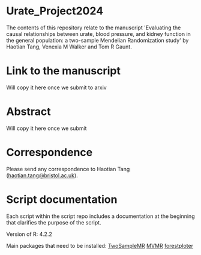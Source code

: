 # Urate_Project2024

The contents of this repository relate to the manuscript 'Evaluating the causal relationships between urate, blood pressure, and kidney function in the general population: a two-sample Mendelian Randomization study' by Haotian Tang, Venexia M Walker and Tom R Gaunt.

# Link to the manuscript

Will copy it here once we submit to arxiv

# Abstract

Will copy it here once we submit

# Correspondence
Please send any correspondence to Haotian Tang (haotian.tang@bristol.ac.uk).

# Script documentation

Each script within the script repo includes a documentation at the beginning that clarifies the purpose of the script.

Version of R: 
4.2.2

Main packages that need to be installed: 
[TwoSampleMR](https://github.com/MRCIEU/TwoSampleMR)
[MVMR](https://github.com/WSpiller/MVMR)
[forestploter](https://github.com/adayim/forestploter)